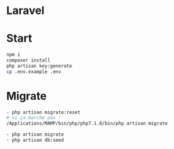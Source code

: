 # Laravel 

# Start
```bash
npm i
composer install
php artisan key:generate
cp .env.example .env
```

# Migrate
``` bash
- php artisan migrate:reset
# si ça marche pas :
/Applications/MAMP/bin/php/php7.1.8/bin/php artisan migrate

- php artisan migrate
- php artisan db:seed
```